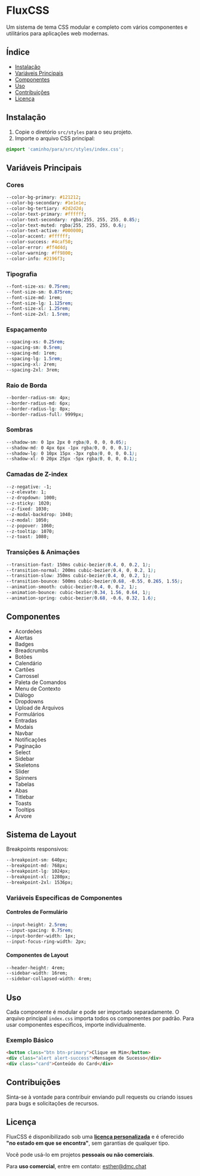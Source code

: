 # FluxCSS

Um sistema de tema CSS modular e completo com vários componentes e utilitários para aplicações web modernas.

## Índice

- [Instalação](#instalação)
- [Variáveis Principais](#variáveis-principais)
- [Componentes](#componentes)
- [Uso](#uso)
- [Contribuições](#contribuições)
- [Licença](#licença)

## Instalação

1. Copie o diretório `src/styles` para o seu projeto.
2. Importe o arquivo CSS principal:

```css
@import 'caminho/para/src/styles/index.css';
```

## Variáveis Principais

### Cores
```css
--color-bg-primary: #121212;
--color-bg-secondary: #1e1e1e;
--color-bg-tertiary: #2d2d2d;
--color-text-primary: #ffffff;
--color-text-secondary: rgba(255, 255, 255, 0.85);
--color-text-muted: rgba(255, 255, 255, 0.6);
--color-text-active: #000000;
--color-accent: #ffffff;
--color-success: #4caf50;
--color-error: #ff4d4d;
--color-warning: #ff9800;
--color-info: #2196f3;
```

### Tipografia
```css
--font-size-xs: 0.75rem;
--font-size-sm: 0.875rem;
--font-size-md: 1rem;
--font-size-lg: 1.125rem;
--font-size-xl: 1.25rem;
--font-size-2xl: 1.5rem;
```

### Espaçamento
```css
--spacing-xs: 0.25rem;
--spacing-sm: 0.5rem;
--spacing-md: 1rem;
--spacing-lg: 1.5rem;
--spacing-xl: 2rem;
--spacing-2xl: 3rem;
```

### Raio de Borda
```css
--border-radius-sm: 4px;
--border-radius-md: 6px;
--border-radius-lg: 8px;
--border-radius-full: 9999px;
```

### Sombras
```css
--shadow-sm: 0 1px 2px 0 rgba(0, 0, 0, 0.05);
--shadow-md: 0 4px 6px -1px rgba(0, 0, 0, 0.1);
--shadow-lg: 0 10px 15px -3px rgba(0, 0, 0, 0.1);
--shadow-xl: 0 20px 25px -5px rgba(0, 0, 0, 0.1);
```

### Camadas de Z-index
```css
--z-negative: -1;
--z-elevate: 1;
--z-dropdown: 1000;
--z-sticky: 1020;
--z-fixed: 1030;
--z-modal-backdrop: 1040;
--z-modal: 1050;
--z-popover: 1060;
--z-tooltip: 1070;
--z-toast: 1080;
```

### Transições & Animações
```css
--transition-fast: 150ms cubic-bezier(0.4, 0, 0.2, 1);
--transition-normal: 200ms cubic-bezier(0.4, 0, 0.2, 1);
--transition-slow: 350ms cubic-bezier(0.4, 0, 0.2, 1);
--transition-bounce: 500ms cubic-bezier(0.68, -0.55, 0.265, 1.55);
--animation-smooth: cubic-bezier(0.4, 0, 0.2, 1);
--animation-bounce: cubic-bezier(0.34, 1.56, 0.64, 1);
--animation-spring: cubic-bezier(0.68, -0.6, 0.32, 1.6);
```

## Componentes

- Acordeões
- Alertas
- Badges
- Breadcrumbs
- Botões
- Calendário
- Cartões
- Carrossel
- Paleta de Comandos
- Menu de Contexto
- Diálogo
- Dropdowns
- Upload de Arquivos
- Formulários
- Entradas
- Modais
- Navbar
- Notificações
- Paginação
- Select
- Sidebar
- Skeletons
- Slider
- Spinners
- Tabelas
- Abas
- Titlebar
- Toasts
- Tooltips
- Árvore

## Sistema de Layout

Breakpoints responsivos:
```css
--breakpoint-sm: 640px;
--breakpoint-md: 768px;
--breakpoint-lg: 1024px;
--breakpoint-xl: 1280px;
--breakpoint-2xl: 1536px;
```

### Variáveis Específicas de Componentes

#### Controles de Formulário
```css
--input-height: 2.5rem;
--input-spacing: 0.75rem;
--input-border-width: 1px;
--input-focus-ring-width: 2px;
```

#### Componentes de Layout
```css
--header-height: 4rem;
--sidebar-width: 16rem;
--sidebar-collapsed-width: 4rem;
```

## Uso

Cada componente é modular e pode ser importado separadamente. O arquivo principal `index.css` importa todos os componentes por padrão. Para usar componentes específicos, importe individualmente.

### Exemplo Básico
```html
<button class="btn btn-primary">Clique em Mim</button>
<div class="alert alert-success">Mensagem de Sucesso</div>
<div class="card">Conteúdo do Card</div>
```

## Contribuições

Sinta-se à vontade para contribuir enviando pull requests ou criando issues para bugs e solicitações de recursos.

## Licença

FluxCSS é disponibilizado sob uma [**licença personalizada**](./license) e é oferecido **"no estado em que se encontra"**, sem garantias de qualquer tipo.

Você pode usá-lo em projetos **pessoais ou não comerciais**.

Para **uso comercial**, entre em contato: [esther@dmc.chat](mailto:esther@dmc.chat)
